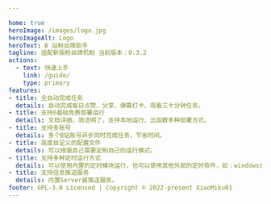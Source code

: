 ```yaml
---

home: true
heroImage: /images/logo.jpg
heroImageAlt: Logo
heroText: B 站粉丝牌助手
tagline: 适配新版粉丝牌机制 当前版本：0.3.2
actions:
  - text: 快速上手
    link: /guide/
    type: primary
features:
- title: 全自动完成任务
  details: 自动完成每日点赞、分享、弹幕打卡、观看三十分钟任务。
- title: 支持0基础免费部署运行
  details: 文档详细，简洁明了，支持本地运行、云函数多种部署方式。
- title: 支持多账号
  details: 多个B站账号异步同时完成任务，节省时间。
- title: 高度自定义的配置文件
  details: 可以根据自己需要定制自己的运行模式。
- title: 支持多种定时运行方式
  details: 可以使用内置的定时模块运行，也可以使用其他外部的定时软件，如：windows计划任务，linux宝塔。
- title: 支持信息推送服务
  details: 内置Server酱推送服务。
footer: GPL-3.0 Licensed | Copyright © 2022-present XiaoMiku01
---
```

